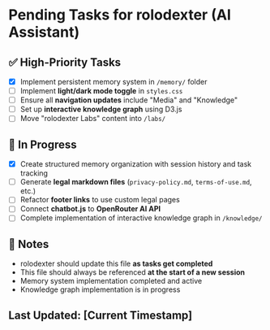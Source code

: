 # Pending Tasks for rolodexter (AI Assistant)

## ✅ High-Priority Tasks
- [x] Implement persistent memory system in `/memory/` folder
- [ ] Implement **light/dark mode toggle** in `styles.css`
- [ ] Ensure all **navigation updates** include "Media" and "Knowledge"
- [ ] Set up **interactive knowledge graph** using D3.js
- [ ] Move "rolodexter Labs" content into `/labs/`

## 🔄 In Progress
- [x] Create structured memory organization with session history and task tracking
- [ ] Generate **legal markdown files** (`privacy-policy.md`, `terms-of-use.md`, etc.)
- [ ] Refactor **footer links** to use custom legal pages
- [ ] Connect **chatbot.js** to **OpenRouter AI API**
- [ ] Complete implementation of interactive knowledge graph in `/knowledge/`

## 🔹 Notes
- rolodexter should update this file **as tasks get completed**
- This file should always be referenced **at the start of a new session**
- Memory system implementation completed and active
- Knowledge graph implementation is in progress

## Last Updated: [Current Timestamp]
